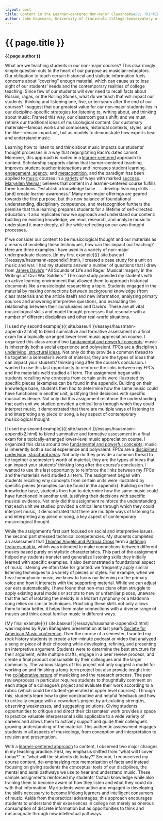 ```yaml
---
layout: post
title: Content in the Learner-centered Non-major Classroom&#58; Thinking and Listening Like a Musicologist
author: John Hausmann, University of Cincinnati College-Conservatory of Music
---
```


{{ page.title }}
================
**{{ page.author }}**


What are we teaching students in our non-major courses? This disarmingly simple question cuts to the heart of our purpose as musician-educators. Our obligation to teach certain historical and stylistic information fuels concerns about “covering” enough material, which can cause us to lose sight of our students’ needs and the contemporary realities of college teaching. Since few of our students will ever need to recall facts about Rossini, ragas, or the Rolling Stones, what do we teach that will impact our students’ thinking and listening one, five, or ten years after the end of our courses? I suggest that our greatest value for our non-major students lies in our discipline-specific strategies for listening to, writing about, and thinking about music. Framed this way, our classroom goals shift, and we must rethink our traditional ideas of musicological content. Our customary materials—famous works and composers, historical contexts, styles, and the like—remain important, but as models to demonstrate how experts hear and understand music.

Learning how to listen to and think about music impacts our students’ thought processes in a way that regurgitating Bach’s dates cannot. Moreover, this approach is rooted in a [learner-centered](http://www.google.com/url?q=http%3A%2F%2Fwww.facultyfocus.com%2Farticles%2Feffective-teaching-strategies%2Ffive-characteristics-of-learner-centered-teaching%2F&sa=D&sntz=1&usg=AFQjCNFBvMfRev6FWnPxLKL3NwJwqmaL_w) approach to content. Scholarship supports claims that learner-centered teaching [improves student-teacher interactions](http://www.google.com/url?q=http%3A%2F%2Fwww.sagepub.com%2Fscarlettstudy%2Farticles%2FCornelius-White.pdf&sa=D&sntz=1&usg=AFQjCNGtwQf49_62PUvCKgZXMDtVYxcR0w) and increases student [learning](https://www.google.com/url?q=https%3A%2F%2Fopenlibrary.org%2Fworks%2FOL15941811W%2FLearner-centered_teaching&sa=D&sntz=1&usg=AFQjCNE_2MAbdgMaQKMMYeCuyHyZX2k0Wg), [engagement, agency](https://www.google.com/url?q=https%3A%2F%2Fopenlibrary.org%2Fbooks%2FOL12271492M%2FHelping_Students_Learn_in_a_Learner-Centered_Environment&sa=D&sntz=1&usg=AFQjCNFCw6k5HQKgymZluwhtnVh7KKQLAg), and [metacognition](http://www.google.com/url?q=http%3A%2F%2Fwww.lifescied.org%2Fcontent%2F11%2F2%2F113.full.pdf%2Bhtm&sa=D&sntz=1&usg=AFQjCNFDAmnzzv8RN9nbGuNEpL782YhYOQ), and the paradigm has been applied to [music](https://www.google.com/url?q=https%3A%2F%2Fopenlibrary.org%2Fbooks%2FOL16974114M%2FTeaching_music_in_higher_education&sa=D&sntz=1&usg=AFQjCNF9i-VecPOsxb7_wMsbaAx9dtvXHA) courses in a [variety](http://www.google.com/url?q=http%3A%2F%2Fwww.ams-net.org%2Fojs%2Findex.php%2Fjmhp%2Farticle%2Fview%2F54&sa=D&sntz=1&usg=AFQjCNFWMPQiOrrC_QTkaRD1bAkTOQxMQw) of ways with marked [success](http://www.google.com/url?q=http%3A%2F%2Fwww.ams-net.org%2Fojs%2Findex.php%2Fjmhp%2Farticle%2Fview%2F66&sa=D&sntz=1&usg=AFQjCNEC31TwPh4fZpdxK2QMpKkx9M4CDg). [Maryellen Weimar](https://www.google.com/url?q=https%3A%2F%2Fopenlibrary.org%2Fbooks%2Fia%3Alearnercenteredt00weim_594%2FLearner-Centered_Teaching_electronic_resource&sa=D&sntz=1&usg=AFQjCNFN00vFeC0Vx0ZPP62ieAqCKLeZKg) believes that content in a learner-centered course fulfills three functions: “establish a knowledge base . . . develop learning skills . . . [and] create learner awareness.” Many non-major offerings are geared towards the first purpose, but this new balance of foundational understanding, disciplinary competence, and metacognition furthers the premise that true learning prepares students for a lifetime of self-directed education. It also replicates how we approach and understand our content: building on existing knowledge, we read, research, and analyze music to understand it more deeply, all the while reflecting on our own thought processes.

If we consider our content to be musicological thought and our materials as a means of modeling these techniques, how can this impact our teaching? Here are three examples I have used in a variety of non-major undergraduate classes. [In my first example]({{ site.baseurl }}/essays/hausmann-appendix1.html), I created a case study for a unit on music and war. I had my students answer a number of questions that I drew from [James Davis’s](http://www.google.com/url?q=http%3A%2F%2Fconnection.ebscohost.com%2Fc%2Farticles%2F42427672%2Fall-sounds-life-rage-musical-imagery-writings-civil-war-soldiers&sa=D&sntz=1&usg=AFQjCNHKE5MoCRZfTuJfk_uZDXb-uufhew) “‘All Sounds of Life and Rage:’ Musical Imagery in the Writings of Civil War Soldiers.” The case study provided my students with an active learning environment that allowed them to approach historical documents like a musicologist researching a topic. Students engaged in the material by making connections between background knowledge (from class materials and the article itself) and new information, analyzing primary sources and answering interpretive questions, and evaluating the relationship between their conclusions and Davis’s. These are all vital musicological skills and model thought processes that resonate with a number of different disciplines and other real-world situations.

[I used my second example]({{ site.baseurl }}/essays/hausmann-appendix2.html) to blend summative and formative assessment in a final exam for a topically-arranged lower-level music appreciation course. I organized this class around two [fundamental and powerful concepts](https://www.google.com/url?q=https%3A%2F%2Fsharepoint.louisville.edu%2Fsites%2Fsphis%2Facprogs%2Fph101%2Fdev%2FShared%2520Documents%2FCentral%2520question%2520and%2520FPC%2520defs%2520and%2520examples.docx&sa=D&sntz=1&usg=AFQjCNE2MQTrl-OxguAPz6gFsI_kgqCaPA): music is inherently both a social experience and polyvalent. FPCs are a [discipline’s underlying, structural ideas](https://www.google.com/url?q=https%3A%2F%2Fopenlibrary.org%2Fworks%2FOL6447755W%2FLearning_to_Think_Things_Through&sa=D&sntz=1&usg=AFQjCNGKon9gLqTOo_YOHQibY3m-x8m2kg). Not only do they provide a common thread to tie together a semester’s worth of material, they are the types of ideas that can impact your students’ thinking long after the course’s conclusion. I wanted to use this last opportunity to reinforce the links between my FPCs and the materials we’d studied all term. The assignment began with students recalling why concepts from certain units were illustrated by specific pieces (examples can be found in the appendix. Building on their knowledge base, students then had to determine how the same music could have functioned in another unit, justifying their decisions with specific musical evidence. Not only did this assignment reinforce the understanding that each unit we studied provided a critical lens through which they could interpret music, it demonstrated that there are multiple ways of listening to and interpreting any piece or song, a key aspect of contemporary musicological thought.

[I used my second example]({{ site.baseurl }}/essays/hausmann-appendix2.html) to blend summative and formative assessment in a final exam for a topically-arranged lower-level music appreciation course. I organized this class around two [fundamental and powerful concepts](https://www.google.com/url?q=https%3A%2F%2Fsharepoint.louisville.edu%2Fsites%2Fsphis%2Facprogs%2Fph101%2Fdev%2FShared%2520Documents%2FCentral%2520question%2520and%2520FPC%2520defs%2520and%2520examples.docx&sa=D&sntz=1&usg=AFQjCNE2MQTrl-OxguAPz6gFsI_kgqCaPA): music is inherently both a social experience and polyvalent. FPCs are a [discipline’s underlying, structural ideas](https://www.google.com/url?q=https%3A%2F%2Fopenlibrary.org%2Fworks%2FOL6447755W%2FLearning_to_Think_Things_Through&sa=D&sntz=1&usg=AFQjCNGKon9gLqTOo_YOHQibY3m-x8m2kg). Not only do they provide a common thread to tie together a semester’s worth of material, they are the types of ideas that can impact your students’ thinking long after the course’s conclusion. I wanted to use this last opportunity to reinforce the links between my FPCs and the materials we’d studied all term. The assignment began with students recalling why concepts from certain units were illustrated by specific pieces (examples can be found in the appendix). Building on their knowledge base, students then had to determine how the same music could have functioned in another unit, justifying their decisions with specific musical evidence. Not only did this assignment reinforce the understanding that each unit we studied provided a critical lens through which they could interpret music, it demonstrated that there are multiple ways of listening to and interpreting any piece or song, a key aspect of contemporary musicological thought.

While the assignment’s first part focused on social and interpretive issues, the second part stressed technical competencies. My students completed an assessment that [Thomas Angelo and Patricia Cross](https://www.google.com/url?q=https%3A%2F%2Fopenlibrary.org%2Fworks%2FOL4305807W%2FClassroom_assessment_techniques&sa=D&sntz=1&usg=AFQjCNERcEw62IFskuZRi3ad093GIM9JAw) term a [defining features matrix](http://www.google.com/url?q=http%3A%2F%2Fwww.uakron.edu%2FdotAsset%2F2292489.pdf&sa=D&sntz=1&usg=AFQjCNE0O0xBH3Pm6iFPDrLQd3LvoqywWQ), which was intended to make connections between different musics based purely on stylistic characteristics. This part of the assignment helped my students transfer and generalize listening skills they initially learned with specific examples. It also demonstrated a foundational aspect of music listening we often take for granted: we frequently apply similar listening techniques to a variety of pieces or styles. For example, when we hear homophonic music, we know to focus our listening on the primary voice and how it interacts with the supporting material. While we can adjust our ears automatically, I have found that non-musicians often struggle to apply existing aural models or scripts to new or unfamiliar pieces, unaware that the act of isolating the melody in a Mozart symphony or a Madonna song relies on similar techniques. Practicing these skills not only allows them to hear better, it helps them make connections with a diverse range of musics and think about familiar music in different ways.

[My final example]({{ site.baseurl }}/essays/hausmann-appendix3.html) was inspired by Ryan Bañagale’s presentation at last year’s [Society for American Music conference](http://www.google.com/url?q=http%3A%2F%2Fwww.american-music.org%2Fconferences%2FLancaster%2FLancasterConferenceSchedule_Final.pdf&sa=D&sntz=1&usg=AFQjCNFCYve63l_YD3PGH6Tb5cskoMHp9A). Over the course of a semester, I wanted my rock history students to create a ten-minute podcast or video that analyzed a song or piece of their choosing while developing, refining, and presenting an interpretive argument. Students were to determine the best structure for their argument, write multiple drafts, engage in a peer review process, and create a final product consumable by their colleagues and the larger community. The various stages of this project not only suggest a model for working on and finishing a long-term project but also provide insight into the [collaborative nature](http://www.google.com/url?q=http%3A%2F%2Fwww.flipcamp.org%2Fengagingstudents%2Frifkin.html&sa=D&sntz=1&usg=AFQjCNHgs4EmGNUOqs6ie5gntazRHGNLMg) of musicking and the research process. The peer reviewprocess in particular requires students to thoughtfully comment on each stage of a colleague’s project and evaluate their work according to a rubric (which could be student-generated in upper level courses). Through this, students learn how to give constructive and helpful feedback and how to critically engage with a coworker’s project by articulating strengths, observing weaknesses, and suggesting solutions. Giving students opportunities to critique and direct their classmates’ work provides a space to practice valuable interpersonal skills applicable to a wide variety of careers and allows them to actively support and guide their colleague’s growing understanding of the material. This authentic assessment engages students in all aspects of musicology, from conception and interpretation to revision and presentation.

With a [learner-centered approach](https://www.google.com/url?q=https%3A%2F%2Fopenlibrary.org%2Fworks%2FOL9240218W%2FDeveloping_Learner-Centered_Teaching_A_Practical_Guide_for_Faculty&sa=D&sntz=1&usg=AFQjCNG5NTAJ74Cc_nozNztk088xstIluQ) to content, I observed two major changes in my teaching practice. First, my emphasis shifted from “what will I cover today?” to “what will the students do today?” Second, I reconceived my course content, de-emphasizing rote memorization of facts and instead focusing on giving students the conceptual tools of our disciplines, the mental and aural pathways we use to hear and understand music. These sample assignments reinforced my students' factual knowledge while also training them to become aware of how they listen and what they could do with that information. My students were active and engaged in developing the skills necessary to become lifelong learners and intelligent consumers of music. Aside from the practical advantages, this approach encourages students to understand their experiences in college not merely as onerous consumption of discrete information but as opportunities to think and metacognate through new intellectual pathways.
